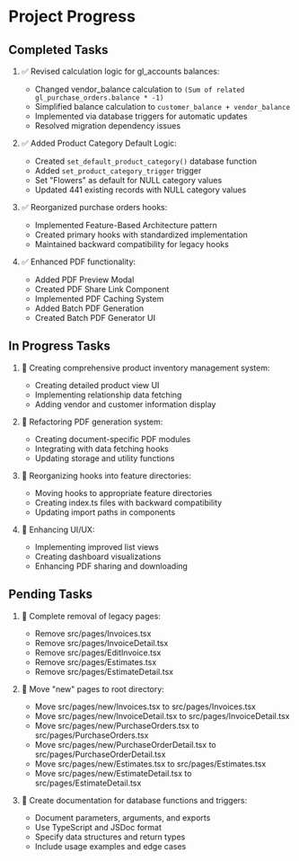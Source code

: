 # Project Progress

## Completed Tasks
1. ✅ Revised calculation logic for gl_accounts balances:
   - Changed vendor_balance calculation to `(Sum of related gl_purchase_orders.balance * -1)`
   - Simplified balance calculation to `customer_balance + vendor_balance`
   - Implemented via database triggers for automatic updates
   - Resolved migration dependency issues

2. ✅ Added Product Category Default Logic:
   - Created `set_default_product_category()` database function
   - Added `set_product_category_trigger` trigger
   - Set "Flowers" as default for NULL category values
   - Updated 441 existing records with NULL category values

3. ✅ Reorganized purchase orders hooks:
   - Implemented Feature-Based Architecture pattern
   - Created primary hooks with standardized implementation
   - Maintained backward compatibility for legacy hooks

4. ✅ Enhanced PDF functionality:
   - Added PDF Preview Modal
   - Created PDF Share Link Component
   - Implemented PDF Caching System
   - Added Batch PDF Generation
   - Created Batch PDF Generator UI

## In Progress Tasks
1. 🔄 Creating comprehensive product inventory management system:
   - Creating detailed product view UI
   - Implementing relationship data fetching
   - Adding vendor and customer information display

2. 🔄 Refactoring PDF generation system:
   - Creating document-specific PDF modules
   - Integrating with data fetching hooks
   - Updating storage and utility functions

3. 🔄 Reorganizing hooks into feature directories:
   - Moving hooks to appropriate feature directories
   - Creating index.ts files with backward compatibility
   - Updating import paths in components

4. 🔄 Enhancing UI/UX:
   - Implementing improved list views
   - Creating dashboard visualizations
   - Enhancing PDF sharing and downloading

## Pending Tasks
1. 📝 Complete removal of legacy pages:
   - Remove src/pages/Invoices.tsx
   - Remove src/pages/InvoiceDetail.tsx
   - Remove src/pages/EditInvoice.tsx
   - Remove src/pages/Estimates.tsx
   - Remove src/pages/EstimateDetail.tsx

2. 📝 Move "new" pages to root directory:
   - Move src/pages/new/Invoices.tsx to src/pages/Invoices.tsx
   - Move src/pages/new/InvoiceDetail.tsx to src/pages/InvoiceDetail.tsx
   - Move src/pages/new/PurchaseOrders.tsx to src/pages/PurchaseOrders.tsx
   - Move src/pages/new/PurchaseOrderDetail.tsx to src/pages/PurchaseOrderDetail.tsx
   - Move src/pages/new/Estimates.tsx to src/pages/Estimates.tsx
   - Move src/pages/new/EstimateDetail.tsx to src/pages/EstimateDetail.tsx

3. 📝 Create documentation for database functions and triggers:
   - Document parameters, arguments, and exports
   - Use TypeScript and JSDoc format
   - Specify data structures and return types
   - Include usage examples and edge cases
